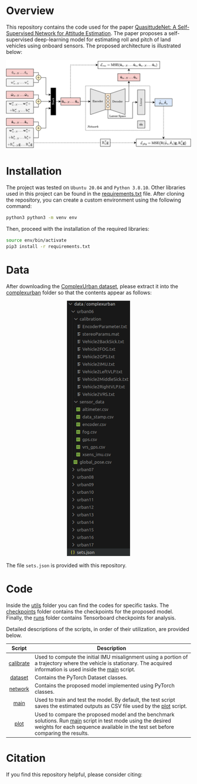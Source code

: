# Overview

This repository contains the code used for the paper [QuasittudeNet: A Self-Supervised Network for Attitude Estimation](). The paper proposes a self-supervised deep-learning model for estimating roll and pitch of land vehicles using onboard sensors. The proposed architecture is illustrated below:

<p align="center">
    <img src="assets/model_schema_full.png" alt="network scheme" width="720"/>
</p>

# Installation

The project was tested on `Ubuntu 20.04` and `Python 3.8.10`. Other libraries used in this project can be found in the [requirements.txt](requirements.txt) file. After cloning the repository, you can create a custom environment using the following command:

```bash
python3 python3 -m venv env
```

Then, proceed with the installation of the required libraries:

```bash
source env/bin/activate
pip3 install -r requirements.txt
```

# Data

After downloading the [ComplexUrban dataset](https://sites.google.com/view/complex-urban-dataset), please extract it into the [complexurban](data/complexurban/) folder so that the contents appear as follows:

<p align="center">
    <img src="assets/complexurban_data.png" alt="complexurban data" width="172"/>
</p>

The file ``sets.json`` is provided with this repository.

# Code

Inside the [utils](utils/) folder you can find the codes for specific tasks. The [checkpoints](checkpoints/) folder contains the checkpoints for the proposed model. Finally, the [runs](runs/) folder contains Tensorboard checkpoints for analysis.

Detailed descriptions of the scripts, in order of their utilization, are provided below.

| Script | Description |
|:----------------:|---------------|
| [calibrate](utils/calibrate.py) | Used to compute the initial IMU misalignment using a portion of a trajectory where the vehicle is stationary. The acquired information is used inside the [main](main.py) script. |
| [dataset](utils/dataset.py) | Contains the PyTorch Dataset classes. |
| [network](utils/network.py) | Contains the proposed model implemented using PyTorch classes. |
| [main](main.py) | Used to train and test the model. By default, the test script saves the estimated outputs as CSV file used by the [plot](utils/plot.py) script.|
| [plot](utils/plot.py) | Used to compare the proposed model and the benchmark solutions. Run [main](main.py) script in test mode using the desired weights for each sequence available in the test set before comparing the results.|

# Citation
If you find this repository helpful, please consider citing:
<!-- ```bibtex

``` -->
